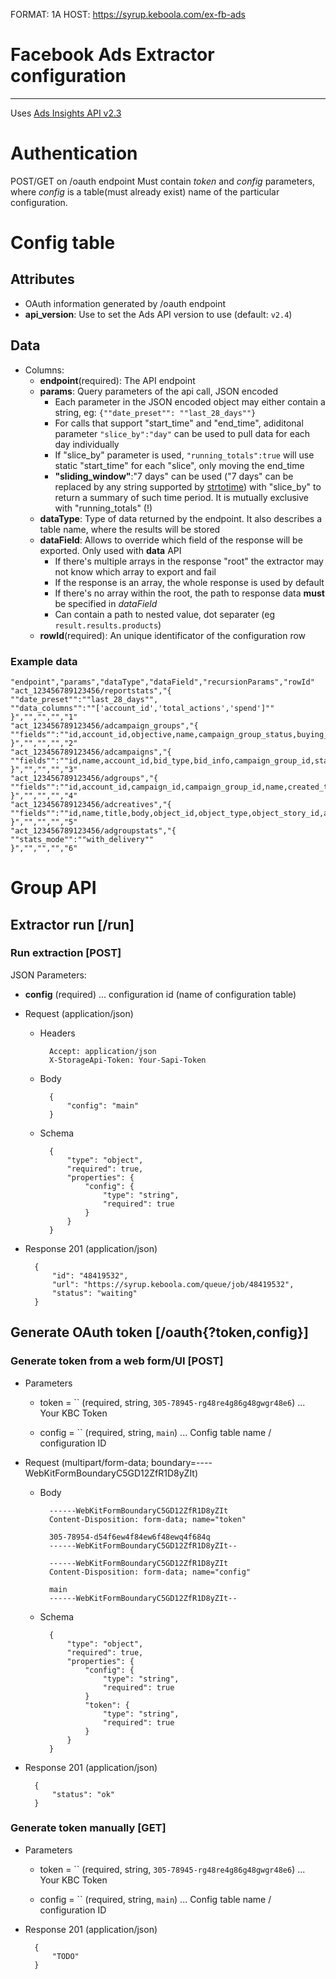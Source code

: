 FORMAT: 1A
HOST: https://syrup.keboola.com/ex-fb-ads

# Facebook Ads Extractor configuration
---
Uses [Ads Insights API v2.3](https://developers.facebook.com/docs/marketing-api/insights/v2.3)

# Authentication
POST/GET on /oauth endpoint
Must contain *token* and *config* parameters, where *config* is a table(must already exist) name of the particular configuration.

# Config table
## Attributes

- OAuth information generated by /oauth endpoint
- **api_version**: Use to set the Ads API version to use (default: `v2.4`)

## Data
- Columns:
    - **endpoint**(required): The API endpoint
    - **params**: Query parameters of the api call, JSON encoded
        - Each parameter in the JSON encoded object may either contain a string, eg: `{""date_preset"": ""last_28_days""}`
        - For calls that support "start_time" and "end_time", adiditonal parameter `"slice_by":"day"` can be used to pull data for each day individually
        - If "slice_by" parameter is used, `"running_totals":true` will use static "start_time" for each "slice", only moving the end_time
        - **"sliding_window"**:"7 days" can be used ("7 days" can be replaced by any string supported by [strtotime](http://php.net/manual/en/function.strtotime.php)) with "slice_by" to return a summary of such time period. It is mutually exclusive with "running_totals" (!)
    - **dataType**: Type of data returned by the endpoint. It also describes a table name, where the results will be stored
    - **dataField**: Allows to override which field of the response will be exported. Only used with **data** API
        - If there's multiple arrays in the response "root" the extractor may not know which array to export and fail
        - If the response is an array, the whole response is used by default
        - If there's no array within the root, the path to response data **must** be specified in *dataField*
        - Can contain a path to nested value, dot separater (eg `result.results.products`)
    - **rowId**(required): An unique identificator of the configuration row

### Example data

    "endpoint","params","dataType","dataField","recursionParams","rowId"
    "act_123456789123456/reportstats","{
    ""date_preset"":""last_28_days"",
    ""data_columns"":""['account_id','total_actions','spend']""
    }","","","","1"
    "act_123456789123456/adcampaign_groups","{
    ""fields"":""id,account_id,objective,name,campaign_group_status,buying_type""
    }","","","","2"
    "act_123456789123456/adcampaigns","{
    ""fields"":""id,name,account_id,bid_type,bid_info,campaign_group_id,start_time,end_time,updated_time,created_time,daily_budget,lifetime_budget,budget_remaining,targetinglimit""
    }","","","","3"
    "act_123456789123456/adgroups","{
    ""fields"":""id,account_id,campaign_id,campaign_group_id,name,created_time,targeting,creative_ids,bid_type""
    }","","","","4"
    "act_123456789123456/adcreatives","{
    ""fields"":""id,name,title,body,object_id,object_type,object_story_id,action_spec,link_url,image_url""
    }","","","","5"
    "act_123456789123456/adgroupstats","{
    ""stats_mode"":""with_delivery""
    }","","","","6"

# Group API

## Extractor run [/run]

### Run extraction [POST]

JSON Parameters:

- **config** (required) ... configuration id (name of configuration table)

+ Request (application/json)

    + Headers

            Accept: application/json
            X-StorageApi-Token: Your-Sapi-Token

    + Body

            {
                "config": "main"
            }

    + Schema

            {
                "type": "object",
                "required": true,
                "properties": {
                    "config": {
                        "type": "string",
                        "required": true
                    }
                }
            }

+ Response 201 (application/json)

        {
            "id": "48419532",
            "url": "https://syrup.keboola.com/queue/job/48419532",
            "status": "waiting"
        }


## Generate OAuth token [/oauth{?token,config}]

### Generate token from a web form/UI [POST]

+ Parameters
    + token = `` (required, string, `305-78945-rg48re4g86g48gwgr48e6`) ... Your KBC Token

    + config = `` (required, string, `main`) ... Config table name / configuration ID

+ Request (multipart/form-data; boundary=----WebKitFormBoundaryC5GD12ZfR1D8yZIt)
    + Body

            ------WebKitFormBoundaryC5GD12ZfR1D8yZIt
            Content-Disposition: form-data; name="token"

            305-78954-d54f6ew4f84ew6f48ewq4f684q
            ------WebKitFormBoundaryC5GD12ZfR1D8yZIt--

            ------WebKitFormBoundaryC5GD12ZfR1D8yZIt
            Content-Disposition: form-data; name="config"

            main
            ------WebKitFormBoundaryC5GD12ZfR1D8yZIt--

    + Schema

            {
                "type": "object",
                "required": true,
                "properties": {
                    "config": {
                        "type": "string",
                        "required": true
                    }
                    "token": {
                        "type": "string",
                        "required": true
                    }
                }
            }

+ Response 201 (application/json)

        {
            "status": "ok"
        }

### Generate token manually [GET]

+ Parameters
    + token = `` (required, string, `305-78945-rg48re4g86g48gwgr48e6`) ... Your KBC Token

    + config = `` (required, string, `main`) ... Config table name / configuration ID

+ Response 201 (application/json)

        {
            "TODO"
        }
